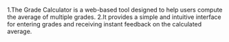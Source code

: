 1.The Grade Calculator is a web-based tool designed to help users compute the average of multiple grades.
2.It provides a simple and intuitive interface for entering grades and receiving instant feedback on the calculated average.
